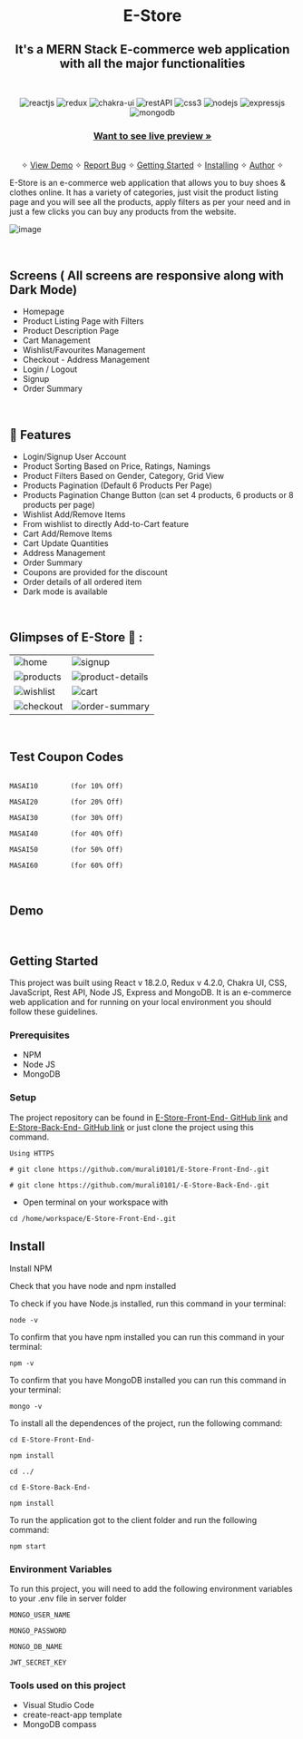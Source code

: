 <h1 align="center">E-Store</h1> 

<h2 align="center">It's a MERN Stack E-commerce web application with all the major functionalities</h2>

<br />
<p align="center">
    <img src="https://img.shields.io/badge/React_(18.2.0)-20232A?style=for-the-badge&logo=react&logoColor=61DAFB" alt="reactjs" />
    <img src="https://img.shields.io/badge/Redux_(4.2.0)-593D88?style=for-the-badge&logo=redux&logoColor=white" alt="redux" />
    <img src="https://img.shields.io/badge/Chakra%20UI-3bc7bd?style=for-the-badge&logo=chakraui&logoColor=white" alt="chakra-ui"/>
    <img src="https://img.shields.io/badge/Rest_API-02303A?style=for-the-badge&logo=react-router&logoColor=white" alt="restAPI"/>
    <img src="https://img.shields.io/badge/CSS3-1572B6?style=for-the-badge&logo=css3&logoColor=white" alt="css3"/>   
    <img src="https://img.shields.io/badge/Node.js-339933?style=for-the-badge&logo=nodedotjs&logoColor=white" alt="nodejs" />
    <img src="https://img.shields.io/badge/Express.js-000000?style=for-the-badge&logo=express&logoColor=white" alt="expressjs"/>
    <img src="https://img.shields.io/badge/MongoDB-4EA94B?style=for-the-badge&logo=mongodb&logoColor=white" alt="mongodb"/>
</p>

<h3 align="center"><a href="https://e-store-01.netlify.app/"><strong>Want to see live preview »</strong></a></h3>

<p align="center"> 
    <br />&#10023;
    <a href="#Demo">View Demo</a>   &#10023;  
    <a href="https://github.com/murali0101/E-Store-Front-End-/issues">Report Bug</a>    &#10023;
    <a href="#Getting-Started">Getting Started</a> &#10023; <a href="#Install">Installing</a> &#10023;    
    <a href="#Author">Author</a> &#10023;
  </p>
  
  E-Store is an e-commerce web application that allows you to buy shoes & clothes online. It has a variety of categories, just visit the product listing page and you will see all the products, apply filters as per your need and in just a few clicks you can buy any products from the website.
  
 ![image](https://user-images.githubusercontent.com/66964293/177009223-d32072c4-0f43-423a-b7bd-f7ec67962609.png)

  
  
  <br />
  
  ## Screens ( All screens are responsive along with Dark Mode)
   - Homepage
   - Product Listing Page with Filters
   - Product Description Page
   - Cart Management
   - Wishlist/Favourites Management
   - Checkout - Address Management
   - Login / Logout
   - Signup
   - Order Summary

<br />


## 🚀 Features
- Login/Signup User Account
- Product Sorting Based on Price, Ratings, Namings
- Product Filters Based on Gender, Category, Grid View
- Products Pagination (Default 6 Products Per Page)
- Products Pagination Change Button (can set 4 products, 6 products or 8 products per page)
- Wishlist Add/Remove Items
- From wishlist to directly Add-to-Cart feature
- Cart Add/Remove Items
- Cart Update Quantities
- Address Management
- Order Summary
- Coupons are provided for the discount
- Order details of all ordered item
- Dark mode is available

<br />

## Glimpses of E-Store 🙈 :

<table>
  <tr>
    <td><img src="https://user-images.githubusercontent.com/66964293/177009257-5ceea6a3-4af4-4f00-a75c-372ded138207.png" alt="home" /></td>
    <td><img src="https://user-images.githubusercontent.com/66964293/177009269-c2aab821-9b9d-40fe-a830-7c692fba53bf.png" alt="signup" /></td>
  </tr>
  <tr>
    <td><img src="https://user-images.githubusercontent.com/66964293/177009317-d94482c5-6aba-45dc-a970-ba642ef27dc3.png" alt="products" /></td>
    <td><img src="https://user-images.githubusercontent.com/66964293/177009327-866b1a79-c785-4c2e-9622-8441d3852cdc.png" alt="product-details" /></td>
  </tr>
  <tr>
    <td><img src="https://user-images.githubusercontent.com/66964293/177009433-fa18d2e5-fa61-4dbc-8ced-bd45712a463a.png" alt="wishlist" /></td>
    <td><img src="https://user-images.githubusercontent.com/66964293/177009453-171444c1-8712-4718-9ad9-fa2c972c4b68.png" alt="cart" /></td>
  </tr>
  <tr>
    <td><img src="https://user-images.githubusercontent.com/66964293/177009531-131ba3b1-2f49-434b-9305-33cd554c2502.png" alt="checkout" /></td>
    <td><img src="https://user-images.githubusercontent.com/66964293/177009503-2242b236-853e-45c6-951b-a4efbedb8ab3.png" alt="order-summary" /></td>
  </tr>
</table>

<br />

## Test Coupon Codes
```

MASAI10        (for 10% Off)

MASAI20        (for 20% Off)

MASAI30        (for 30% Off)

MASAI40        (for 40% Off)

MASAI50        (for 50% Off)

MASAI60        (for 60% Off)

```
<br />

## Demo




<br/>


## Getting Started

This project was built using React v 18.2.0, Redux v 4.2.0, Chakra UI, CSS, JavaScript, Rest API, Node JS, Express and MongoDB. It is an e-commerce web application and for running on your local environment you should follow these guidelines.


### Prerequisites

- NPM 
- Node JS
- MongoDB

### Setup


The project repository can be found in [E-Store-Front-End- GitHub link](https://github.com/murali0101/E-Store-Front-End-) and [ E-Store-Back-End- GitHub link](https://github.com/murali0101/-E-Store-Back-End-) or just clone the project using this command. 


```
Using HTTPS

# git clone https://github.com/murali0101/E-Store-Front-End-.git

# git clone https://github.com/murali0101/-E-Store-Back-End-.git
```

+ Open terminal on your workspace with

```
cd /home/workspace/E-Store-Front-End-.git
```


## Install

Install NPM

Check that you have node and npm installed

To check if you have Node.js installed, run this command in your terminal:


```
node -v
```

To confirm that you have npm installed you can run this command in your terminal:


```
npm -v
```

To confirm that you have MongoDB installed you can run this command in your terminal:


```
mongo -v
```


To install all the dependences of the project, run the following command:


```
cd E-Store-Front-End-

npm install

cd ../

cd E-Store-Back-End-

npm install
```


To run the application got to the client folder and run the following command:

```
npm start
```

### Environment Variables

To run this project, you will need to add the following environment variables to your .env file in server folder

`MONGO_USER_NAME`

`MONGO_PASSWORD`

`MONGO_DB_NAME`

`JWT_SECRET_KEY`

### Tools used on this project

- Visual Studio Code
- create-react-app template
- MongoDB compass

